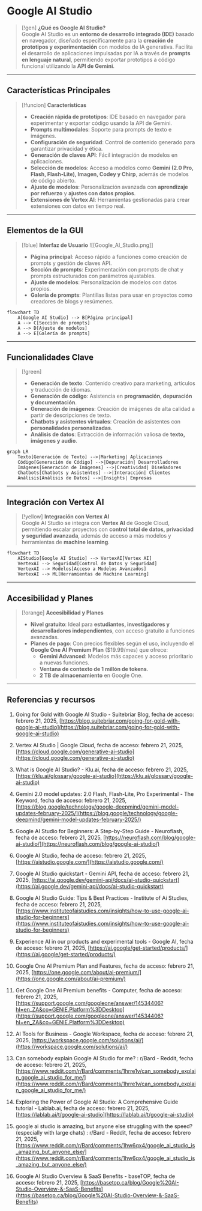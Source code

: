 # Google AI Studio

> [!gen] **¿Qué es Google AI Studio?**  
> Google AI Studio es un **entorno de desarrollo integrado (IDE)** basado en navegador, diseñado específicamente para la **creación de prototipos y experimentación** con modelos de IA generativa. Facilita el desarrollo de aplicaciones impulsadas por IA a través de **prompts en lenguaje natural**, permitiendo exportar prototipos a código funcional utilizando la **API de Gemini**.

---

## Características Principales

> [!funcion]  **Características**
> - **Creación rápida de prototipos**: IDE basado en navegador para experimentar y exportar código usando la API de Gemini.
> - **Prompts multimodales**: Soporte para prompts de texto e imágenes.
> - **Configuración de seguridad**: Control de contenido generado para garantizar privacidad y ética.
> - **Generación de claves API**: Fácil integración de modelos en aplicaciones.
> - **Selección de modelos**: Acceso a modelos como **Gemini (2.0 Pro, Flash, Flash-Lite), Imagen, Codey y Chirp**, además de modelos de código abierto.
> - **Ajuste de modelos**: Personalización avanzada con **aprendizaje por refuerzo** y **ajustes con datos propios**.
> - **Extensiones de Vertex AI**: Herramientas gestionadas para crear extensiones con datos en tiempo real.

---

## Elementos de la GUI

> [!blue] **Interfaz de Usuario**
> ![[Google_AI_Studio.png]]
> - **Página principal**: Acceso rápido a funciones como creación de prompts y gestión de claves API.
> - **Sección de prompts**: Experimentación con prompts de chat y prompts estructurados con parámetros ajustables.
> - **Ajuste de modelos**: Personalización de modelos con datos propios.
> - **Galería de prompts**: Plantillas listas para usar en proyectos como creadores de blogs y resúmenes.

```mermaid
flowchart TD
    A[Google AI Studio] --> B[Página principal]
    A --> C[Sección de prompts]
    A --> D[Ajuste de modelos]
    A --> E[Galería de prompts]
````

---

## Funcionalidades Clave

> [!green]
> 
> - **Generación de texto**: Contenido creativo para marketing, artículos y traducción de idiomas.
> - **Generación de código**: Asistencia en **programación, depuración y documentación**.
> - **Generación de imágenes**: Creación de imágenes de alta calidad a partir de descripciones de texto.
> - **Chatbots y asistentes virtuales**: Creación de asistentes con **personalidades personalizadas**.
> - **Análisis de datos**: Extracción de información valiosa de **texto, imágenes y audio**.

```mermaid
graph LR
    Texto[Generación de Texto] -->|Marketing| Aplicaciones
    Código[Generación de Código] -->|Depuración| Desarrolladores
    Imágenes[Generación de Imágenes] -->|Creatividad| Diseñadores
    Chatbots[Chatbots y Asistentes] -->|Interacción| Clientes
    Análisis[Análisis de Datos] -->|Insights| Empresas
```

---

## Integración con Vertex AI

> [!yellow] **Integración con Vertex AI**  
> Google AI Studio se integra con **Vertex AI** de Google Cloud, permitiendo escalar proyectos con **control total de datos, privacidad y seguridad avanzada**, además de acceso a más modelos y herramientas de **machine learning**.

```mermaid
flowchart TD
    AIStudio[Google AI Studio] --> VertexAI[Vertex AI]
    VertexAI --> Seguridad[Control de Datos y Seguridad]
    VertexAI --> Modelos[Acceso a Modelos Avanzados]
    VertexAI --> ML[Herramientas de Machine Learning]
```

---

## Accesibilidad y Planes

> [!orange] **Accesibilidad y Planes**
> 
> - **Nivel gratuito**: Ideal para **estudiantes, investigadores y desarrolladores independientes**, con acceso gratuito a funciones avanzadas.
> - **Planes de pago**: Con precios flexibles según el uso, incluyendo el **Google One AI Premium Plan** ($19.99/mes) que ofrece:
>     - **Gemini Advanced**: Modelos más capaces y acceso prioritario a nuevas funciones.
>     - **Ventana de contexto de 1 millón de tokens**.
>     - **2 TB de almacenamiento** en Google One.

---

## Referencias y recursos

1. Going for Gold with Google AI Studio - Suitebriar Blog, fecha de acceso: febrero 21, 2025, [https://blog.suitebriar.com/going-for-gold-with-google-ai-studio](https://blog.suitebriar.com/going-for-gold-with-google-ai-studio)

2. Vertex AI Studio | Google Cloud, fecha de acceso: febrero 21, 2025, [https://cloud.google.com/generative-ai-studio](https://cloud.google.com/generative-ai-studio)

3. What is Google AI Studio? - Klu.ai, fecha de acceso: febrero 21, 2025, [https://klu.ai/glossary/google-ai-studio](https://klu.ai/glossary/google-ai-studio)

4. Gemini 2.0 model updates: 2.0 Flash, Flash-Lite, Pro Experimental - The Keyword, fecha de acceso: febrero 21, 2025, [https://blog.google/technology/google-deepmind/gemini-model-updates-february-2025/](https://blog.google/technology/google-deepmind/gemini-model-updates-february-2025/)

5. Google AI Studio for Beginners: A Step-by-Step Guide - Neuroflash, fecha de acceso: febrero 21, 2025, [https://neuroflash.com/blog/google-ai-studio/](https://neuroflash.com/blog/google-ai-studio/)

6. Google AI Studio, fecha de acceso: febrero 21, 2025, [https://aistudio.google.com/](https://aistudio.google.com/)

7. Google AI Studio quickstart - Gemini API, fecha de acceso: febrero 21, 2025, [https://ai.google.dev/gemini-api/docs/ai-studio-quickstart](https://ai.google.dev/gemini-api/docs/ai-studio-quickstart)

8. Google AI Studio Guide: Tips & Best Practices - Institute of Ai Studies, fecha de acceso: febrero 21, 2025, [https://www.instituteofaistudies.com/insights/how-to-use-google-ai-studio-for-beginners](https://www.instituteofaistudies.com/insights/how-to-use-google-ai-studio-for-beginners)

9. Experience AI in our products and experimental tools - Google AI, fecha de acceso: febrero 21, 2025, [https://ai.google/get-started/products/](https://ai.google/get-started/products/)

10. Google One AI Premium Plan and Features, fecha de acceso: febrero 21, 2025, [https://one.google.com/about/ai-premium/](https://one.google.com/about/ai-premium/)

11. Get Google One AI Premium benefits - Computer, fecha de acceso: febrero 21, 2025, [https://support.google.com/googleone/answer/14534406?hl=en_ZA&co=GENIE.Platform%3DDesktop](https://support.google.com/googleone/answer/14534406?hl=en_ZA&co=GENIE.Platform%3DDesktop)

12. AI Tools for Business - Google Workspace, fecha de acceso: febrero 21, 2025, [https://workspace.google.com/solutions/ai/](https://workspace.google.com/solutions/ai/)

13. Can somebody explain Google AI Studio for me? : r/Bard - Reddit, fecha de acceso: febrero 21, 2025, [https://www.reddit.com/r/Bard/comments/1hrre1v/can_somebody_explain_google_ai_studio_for_me/](https://www.reddit.com/r/Bard/comments/1hrre1v/can_somebody_explain_google_ai_studio_for_me/)

14. Exploring the Power of Google AI Studio: A Comprehensive Guide tutorial - Lablab.ai, fecha de acceso: febrero 21, 2025, [https://lablab.ai/t/google-ai-studio](https://lablab.ai/t/google-ai-studio)

15. google ai studio is amazing, but anyone else struggling with the speed? (especially with large chats) : r/Bard - Reddit, fecha de acceso: febrero 21, 2025, [https://www.reddit.com/r/Bard/comments/1hw6qx4/google_ai_studio_is_amazing_but_anyone_else/](https://www.reddit.com/r/Bard/comments/1hw6qx4/google_ai_studio_is_amazing_but_anyone_else/)

16. Google AI Studio Overview & SaaS Benefits - baseTOP, fecha de acceso: febrero 21, 2025, [https://basetop.ca/blog/Google%20AI-Studio-Overview-&-SaaS-Benefits](https://basetop.ca/blog/Google%20AI-Studio-Overview-&-SaaS-Benefits)